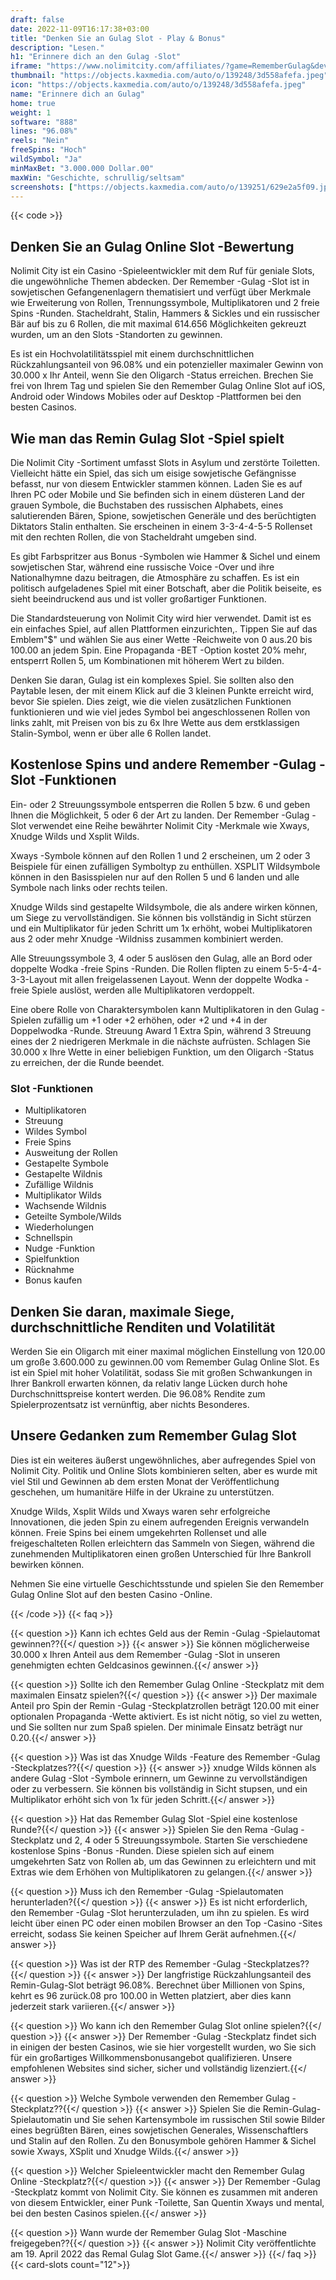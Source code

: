 ```yaml
---
draft: false
date: 2022-11-09T16:17:38+03:00
title: "Denken Sie an Gulag Slot - Play & Bonus"
description: "Lesen."
h1: "Erinnere dich an den Gulag -Slot"
iframe: "https://www.nolimitcity.com/affiliates/?game=RememberGulag&device=mobile"
thumbnail: "https://objects.kaxmedia.com/auto/o/139248/3d558afefa.jpeg"
icon: "https://objects.kaxmedia.com/auto/o/139248/3d558afefa.jpeg"
name: "Erinnere dich an Gulag"
home: true
weight: 1
software: "888"
lines: "96.08%"
reels: "Nein"
freeSpins: "Hoch"
wildSymbol: "Ja"
minMaxBet: "3.000.000 Dollar.00"
maxWin: "Geschichte, schrullig/seltsam"
screenshots: ["https://objects.kaxmedia.com/auto/o/139251/629e2a5f09.jpeg"]
---
```


{{< code >}}<h2>Denken Sie an Gulag Online Slot -Bewertung</h2><p>Nolimit City ist ein Casino -Spieleentwickler mit dem Ruf für geniale Slots, die ungewöhnliche Themen abdecken. Der Remember -Gulag -Slot ist in sowjetischen Gefangenenlagern thematisiert und verfügt über Merkmale wie Erweiterung von Rollen, Trennungssymbole, Multiplikatoren und 2 freie Spins -Runden. Stacheldraht, Stalin, Hammers & Sickles und ein russischer Bär auf bis zu 6 Rollen, die mit maximal 614.656 Möglichkeiten gekreuzt wurden, um an den Slots -Standorten zu gewinnen.</p><p>Es ist ein Hochvolatilitätsspiel mit einem durchschnittlichen Rückzahlungsanteil von 96.08% und ein potenzieller maximaler Gewinn von 30.000 x Ihr Anteil, wenn Sie den Oligarch -Status erreichen. Brechen Sie frei von Ihrem Tag und spielen Sie den Remember Gulag Online Slot auf iOS, Android oder Windows Mobiles oder auf Desktop -Plattformen bei den besten Casinos.</p><h2>Wie man das Remin Gulag Slot -Spiel spielt</h2><p>Die Nolimit City -Sortiment umfasst Slots in Asylum und zerstörte Toiletten. Vielleicht hätte ein Spiel, das sich um eisige sowjetische Gefängnisse befasst, nur von diesem Entwickler stammen können. Laden Sie es auf Ihren PC oder Mobile und Sie befinden sich in einem düsteren Land der grauen Symbole, die Buchstaben des russischen Alphabets, eines salutierenden Bären, Spione, sowjetischen Generäle und des berüchtigten Diktators Stalin enthalten. Sie erscheinen in einem 3-3-4-4-5-5 Rollenset mit den rechten Rollen, die von Stacheldraht umgeben sind.</p><p>Es gibt Farbspritzer aus Bonus -Symbolen wie Hammer & Sichel und einem sowjetischen Star, während eine russische Voice -Over und ihre Nationalhymne dazu beitragen, die Atmosphäre zu schaffen. Es ist ein politisch aufgeladenes Spiel mit einer Botschaft, aber die Politik beiseite, es sieht beeindruckend aus und ist voller großartiger Funktionen.</p><p>Die Standardsteuerung von Nolimit City wird hier verwendet. Damit ist es ein einfaches Spiel, auf allen Plattformen einzurichten,. Tippen Sie auf das Emblem"$" und wählen Sie aus einer Wette -Reichweite von 0 aus.20 bis 100.00 an jedem Spin. Eine Propaganda -BET -Option kostet 20% mehr, entsperrt Rollen 5, um Kombinationen mit höherem Wert zu bilden.</p><p>Denken Sie daran, Gulag ist ein komplexes Spiel. Sie sollten also den Paytable lesen, der mit einem Klick auf die 3 kleinen Punkte erreicht wird, bevor Sie spielen. Dies zeigt, wie die vielen zusätzlichen Funktionen funktionieren und wie viel jedes Symbol bei angeschlossenen Rollen von links zahlt, mit Preisen von bis zu 6x Ihre Wette aus dem erstklassigen Stalin-Symbol, wenn er über alle 6 Rollen landet.</p><h2>Kostenlose Spins und andere Remember -Gulag -Slot -Funktionen</h2><p>Ein- oder 2 Streuungssymbole entsperren die Rollen 5 bzw. 6 und geben Ihnen die Möglichkeit, 5 oder 6 der Art zu landen. Der Remember -Gulag -Slot verwendet eine Reihe bewährter Nolimit City -Merkmale wie Xways, Xnudge Wilds und Xsplit Wilds.</p><p>Xways -Symbole können auf den Rollen 1 und 2 erscheinen, um 2 oder 3 Beispiele für einen zufälligen Symboltyp zu enthüllen. XSPLIT Wildsymbole können in den Basisspielen nur auf den Rollen 5 und 6 landen und alle Symbole nach links oder rechts teilen.</p><p>Xnudge Wilds sind gestapelte Wildsymbole, die als andere wirken können, um Siege zu vervollständigen. Sie können bis vollständig in Sicht stürzen und ein Multiplikator für jeden Schritt um 1x erhöht, wobei Multiplikatoren aus 2 oder mehr Xnudge -Wildniss zusammen kombiniert werden.</p><p>Alle Streuungssymbole 3, 4 oder 5 auslösen den Gulag, alle an Bord oder doppelte Wodka -freie Spins -Runden. Die Rollen flipten zu einem 5-5-4-4-3-3-Layout mit allen freigelassenen Layout. Wenn der doppelte Wodka -freie Spiele auslöst, werden alle Multiplikatoren verdoppelt.</p><p>Eine obere Rolle von Charaktersymbolen kann Multiplikatoren in den Gulag -Spielen zufällig um +1 oder +2 erhöhen, oder +2 und +4 in der Doppelwodka -Runde. Streuung Award 1 Extra Spin, während 3 Streuung eines der 2 niedrigeren Merkmale in die nächste aufrüsten. Schlagen Sie 30.000 x Ihre Wette in einer beliebigen Funktion, um den Oligarch -Status zu erreichen, der die Runde beendet.</p><h3>
Slot -Funktionen</h3><ul>
<li></span>
Multiplikatoren</li>
<li></span>
Streuung</li>
<li></span>
Wildes Symbol</li>
<li></span>
Freie Spins</li>
<li></span>
Ausweitung der Rollen</li>
<li></span>
Gestapelte Symbole</li>
<li></span>
Gestapelte Wildnis</li>
<li></span>
Zufällige Wildnis</li>
<li></span>
Multiplikator Wilds</li>
<li></span>
Wachsende Wildnis</li>
<li></span>
Geteilte Symbole/Wilds</li>
<li></span>
Wiederholungen</li>
<li></span>
Schnellspin</li>
<li></span>
Nudge -Funktion</li>
<li></span>
Spielfunktion</li>
<li></span>
Rücknahme</li>
<li></span>
Bonus kaufen</li></ul><h2>Denken Sie daran, maximale Siege, durchschnittliche Renditen und Volatilität</h2><p>Werden Sie ein Oligarch mit einer maximal möglichen Einstellung von 120.00 um große 3.600.000 zu gewinnen.00 vom Remember Gulag Online Slot. Es ist ein Spiel mit hoher Volatilität, sodass Sie mit großen Schwankungen in Ihrer Bankroll erwarten können, da relativ lange Lücken durch hohe Durchschnittspreise kontert werden. Die 96.08% Rendite zum Spielerprozentsatz ist vernünftig, aber nichts Besonderes.</p><h2>Unsere Gedanken zum Remember Gulag Slot</h2><p>Dies ist ein weiteres äußerst ungewöhnliches, aber aufregendes Spiel von Nolimit City. Politik und Online Slots kombinieren selten, aber es wurde mit viel Stil und Gewinnen ab dem ersten Monat der Veröffentlichung geschehen, um humanitäre Hilfe in der Ukraine zu unterstützen.</p><p>Xnudge Wilds, Xsplit Wilds und Xways waren sehr erfolgreiche Innovationen, die jeden Spin zu einem aufregenden Ereignis verwandeln können. Freie Spins bei einem umgekehrten Rollenset und alle freigeschalteten Rollen erleichtern das Sammeln von Siegen, während die zunehmenden Multiplikatoren einen großen Unterschied für Ihre Bankroll bewirken können.</p><p>Nehmen Sie eine virtuelle Geschichtsstunde und spielen Sie den Remember Gulag Online Slot auf den besten Casino -Online.</p>
{{< /code >}}
{{< faq >}}

{{< question >}} Kann ich echtes Geld aus der Remin -Gulag -Spielautomat gewinnen??{{</ question >}}
{{< answer >}} Sie können möglicherweise 30.000 x Ihren Anteil aus dem Remember -Gulag -Slot in unseren genehmigten echten Geldcasinos gewinnen.{{</ answer >}}

{{< question >}} Sollte ich den Remember Gulag Online -Steckplatz mit dem maximalen Einsatz spielen?{{</ question >}}
{{< answer >}} Der maximale Anteil pro Spin der Remin -Gulag -Steckplatzrollen beträgt 120.00 mit einer optionalen Propaganda -Wette aktiviert. Es ist nicht nötig, so viel zu wetten, und Sie sollten nur zum Spaß spielen. Der minimale Einsatz beträgt nur 0.20.{{</ answer >}}

{{< question >}} Was ist das Xnudge Wilds -Feature des Remember -Gulag -Steckplatzes??{{</ question >}}
{{< answer >}} xnudge Wilds können als andere Gulag -Slot -Symbole erinnern, um Gewinne zu vervollständigen oder zu verbessern. Sie können bis vollständig in Sicht stupsen, und ein Multiplikator erhöht sich von 1x für jeden Schritt.{{</ answer >}}

{{< question >}} Hat das Remember Gulag Slot -Spiel eine kostenlose Runde?{{</ question >}}
{{< answer >}} Spielen Sie den Rema -Gulag -Steckplatz und 2, 4 oder 5 Streuungssymbole. Starten Sie verschiedene kostenlose Spins -Bonus -Runden. Diese spielen sich auf einem umgekehrten Satz von Rollen ab, um das Gewinnen zu erleichtern und mit Extras wie dem Erhöhen von Multiplikatoren zu gelangen.{{</ answer >}}

{{< question >}} Muss ich den Remember -Gulag -Spielautomaten herunterladen?{{</ question >}}
{{< answer >}} Es ist nicht erforderlich, den Remember -Gulag -Slot herunterzuladen, um ihn zu spielen. Es wird leicht über einen PC oder einen mobilen Browser an den Top -Casino -Sites erreicht, sodass Sie keinen Speicher auf Ihrem Gerät aufnehmen.{{</ answer >}}

{{< question >}} Was ist der RTP des Remember -Gulag -Steckplatzes??{{</ question >}}
{{< answer >}} Der langfristige Rückzahlungsanteil des Remin-Gulag-Slot beträgt 96.08%. Berechnet über Millionen von Spins, kehrt es 96 zurück.08 pro 100.00 in Wetten platziert, aber dies kann jederzeit stark variieren.{{</ answer >}}

{{< question >}} Wo kann ich den Remember Gulag Slot online spielen?{{</ question >}}
{{< answer >}} Der Remember -Gulag -Steckplatz findet sich in einigen der besten Casinos, wie sie hier vorgestellt wurden, wo Sie sich für ein großartiges Willkommensbonusangebot qualifizieren. Unsere empfohlenen Websites sind sicher, sicher und vollständig lizenziert.{{</ answer >}}

{{< question >}} Welche Symbole verwenden den Remember Gulag -Steckplatz??{{</ question >}}
{{< answer >}} Spielen Sie die Remin-Gulag-Spielautomatin und Sie sehen Kartensymbole im russischen Stil sowie Bilder eines begrüßten Bären, eines sowjetischen Generales, Wissenschaftlers und Stalin auf den Rollen. Zu den Bonusymbole gehören Hammer & Sichel sowie Xways, XSplit und Xnudge Wilds.{{</ answer >}}

{{< question >}} Welcher Spieleentwickler macht den Remember Gulag Online -Steckplatz?{{</ question >}}
{{< answer >}} Der Remember -Gulag -Steckplatz kommt von Nolimit City. Sie können es zusammen mit anderen von diesem Entwickler, einer Punk -Toilette, San Quentin Xways und mental, bei den besten Casinos spielen.{{</ answer >}}

{{< question >}} Wann wurde der Remember Gulag Slot -Maschine freigegeben??{{</ question >}}
{{< answer >}} Nolimit City veröffentlichte am 19. April 2022 das Remal Gulag Slot Game.{{</ answer >}}
{{</ faq >}}
{{< card-slots count="12">}}